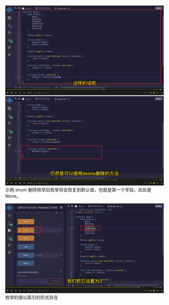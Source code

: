![](./img/2022-05-26-19-21-55.png)  
![](./img/2022-05-26-19-23-29.png)  
示例 enum
删除枚举后枚举将会恢复到默认值，也就是第一个字段，此处是 None。

![](./img/2022-05-26-19-25-01.png)  
枚举的值以索引的形式存在
